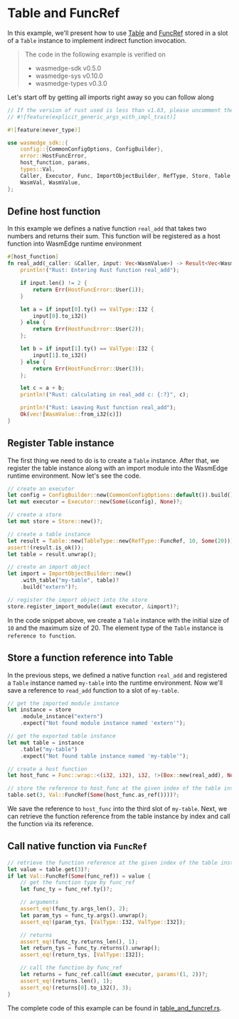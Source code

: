 # Table and FuncRef

In this example, we'll present how to use [Table](https://wasmedge.github.io/WasmEdge/wasmedge_sdk/struct.Table.html) and [FuncRef](https://wasmedge.github.io/WasmEdge/wasmedge_sdk/struct.FuncRef.html) stored in a slot of a `Table` instance to implement indirect function invocation.

> The code in the following example is verified on
>
> * wasmedge-sdk v0.5.0
> * wasmedge-sys v0.10.0
> * wasmedge-types v0.3.0

Let's start off by getting all imports right away so you can follow along

```rust
// If the version of rust used is less than v1.63, please uncomment the follow attribute.
// #![feature(explicit_generic_args_with_impl_trait)]

#![feature(never_type)]

use wasmedge_sdk::{
    config::{CommonConfigOptions, ConfigBuilder},
    error::HostFuncError,
    host_function, params,
    types::Val,
    Caller, Executor, Func, ImportObjectBuilder, RefType, Store, Table, TableType, ValType,
    WasmVal, WasmValue,
};
```

## Define host function

In this example we defines a native function `real_add` that takes two numbers and returns their sum. This function will be registered as a host function into WasmEdge runtime environment

```rust
#[host_function]
fn real_add(_caller: &Caller, input: Vec<WasmValue>) -> Result<Vec<WasmValue>, HostFuncError> {
    println!("Rust: Entering Rust function real_add");

    if input.len() != 2 {
        return Err(HostFuncError::User(1));
    }

    let a = if input[0].ty() == ValType::I32 {
        input[0].to_i32()
    } else {
        return Err(HostFuncError::User(2));
    };

    let b = if input[1].ty() == ValType::I32 {
        input[1].to_i32()
    } else {
        return Err(HostFuncError::User(3));
    };

    let c = a + b;
    println!("Rust: calculating in real_add c: {:?}", c);

    println!("Rust: Leaving Rust function real_add");
    Ok(vec![WasmValue::from_i32(c)])
}
```

## Register Table instance

The first thing we need to do is to create a `Table` instance. After that, we register the table instance along with an import module into the WasmEdge runtime environment. Now let's see the code.

```rust
// create an executor
let config = ConfigBuilder::new(CommonConfigOptions::default()).build()?;
let mut executor = Executor::new(Some(&config), None)?;

// create a store
let mut store = Store::new()?;

// create a table instance
let result = Table::new(TableType::new(RefType::FuncRef, 10, Some(20)));
assert!(result.is_ok());
let table = result.unwrap();

// create an import object
let import = ImportObjectBuilder::new()
    .with_table("my-table", table)?
    .build("extern")?;

// register the import object into the store
store.register_import_module(&mut executor, &import)?;
```

In the code snippet above, we create a `Table` instance with the initial size of `10` and the maximum size of 20. The element type of the `Table` instance is `reference to function`.

## Store a function reference into Table

In the previous steps, we defined a native function `real_add` and registered a `Table` instance named `my-table` into the runtime environment. Now we'll save a reference to `read_add` function to a slot of `my-table`.

```rust
// get the imported module instance
let instance = store
    .module_instance("extern")
    .expect("Not found module instance named 'extern'");

// get the exported table instance
let mut table = instance
    .table("my-table")
    .expect("Not found table instance named 'my-table'");

// create a host function
let host_func = Func::wrap::<(i32, i32), i32, !>(Box::new(real_add), None)?;

// store the reference to host_func at the given index of the table instance
table.set(3, Val::FuncRef(Some(host_func.as_ref())))?;
```

We save the reference to `host_func` into the third slot of `my-table`. Next, we can retrieve the function reference from the table instance by index and call the function via its reference.

## Call native function via `FuncRef`

```rust
// retrieve the function reference at the given index of the table instance
let value = table.get(3)?;
if let Val::FuncRef(Some(func_ref)) = value {
    // get the function type by func_ref
    let func_ty = func_ref.ty()?;

    // arguments
    assert_eq!(func_ty.args_len(), 2);
    let param_tys = func_ty.args().unwrap();
    assert_eq!(param_tys, [ValType::I32, ValType::I32]);

    // returns
    assert_eq!(func_ty.returns_len(), 1);
    let return_tys = func_ty.returns().unwrap();
    assert_eq!(return_tys, [ValType::I32]);

    // call the function by func_ref
    let returns = func_ref.call(&mut executor, params!(1, 2))?;
    assert_eq!(returns.len(), 1);
    assert_eq!(returns[0].to_i32(), 3);
}
```

The complete code of this example can be found in [table_and_funcref.rs](https://github.com/WasmEdge/WasmEdge/blob/master/bindings/rust/wasmedge-sdk/examples/table_and_funcref.rs).
